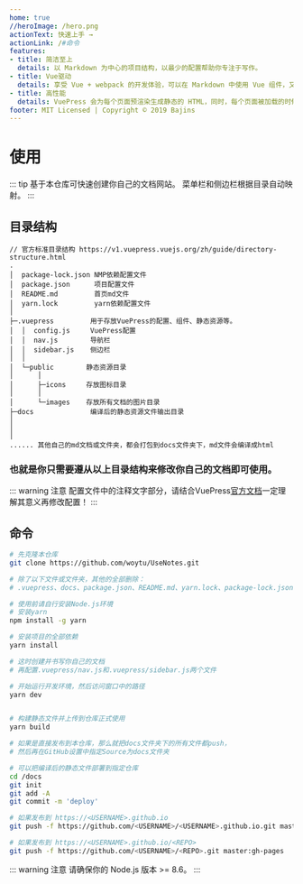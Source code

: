 ```yaml
---
home: true
//heroImage: /hero.png
actionText: 快速上手 →
actionLink: /#命令
features:
- title: 简洁至上
  details: 以 Markdown 为中心的项目结构，以最少的配置帮助你专注于写作。
- title: Vue驱动
  details: 享受 Vue + webpack 的开发体验，可以在 Markdown 中使用 Vue 组件，又可以使用 Vue 来开发自定义主题。
- title: 高性能
  details: VuePress 会为每个页面预渲染生成静态的 HTML，同时，每个页面被加载的时候，将作为 SPA 运行。
footer: MIT Licensed | Copyright © 2019 Bajins
---
```


# 使用

::: tip
基于本仓库可快速创建你自己的文档网站。
菜单栏和侧边栏根据目录自动映射。
:::

## 目录结构

```
// 官方标准目录结构 https://v1.vuepress.vuejs.org/zh/guide/directory-structure.html
.
│  package-lock.json NMP依赖配置文件
│  package.json      项目配置文件
│  README.md         首页md文件
│  yarn.lock         yarn依赖配置文件
│  
├─.vuepress         用于存放VuePress的配置、组件、静态资源等。
│  │  config.js     VuePress配置
│  │  nav.js        导航栏
│  │  sidebar.js    侧边栏
│  │  
│  └─public        静态资源目录
│      │  
│      ├─icons     存放图标目录
│      │      
│      └─images    存放所有文档的图片目录
├─docs              编译后的静态资源文件输出目录
│              
│
│
...... 其他自己的md文档或文件夹，都会打包到docs文件夹下，md文件会编译成html

```
### 也就是你只需要遵从以上目录结构来修改你自己的文档即可使用。
::: warning 注意
配置文件中的注释文字部分，请结合VuePress[官方文档](https://v1.vuepress.vuejs.org/zh/config/)一定理解其意义再修改配置！
:::

## 命令

``` bash
# 先克隆本仓库
git clone https://github.com/woytu/UseNotes.git

# 除了以下文件或文件夹，其他的全部删除：
# .vuepress、docs、package.json、README.md、yarn.lock、package-lock.json

# 使用前请自行安装Node.js环境
# 安装yarn
npm install -g yarn

# 安装项目的全部依赖
yarn install

# 这时创建并书写你自己的文档
# 再配置.vuepress/nav.js和.vuepress/sidebar.js两个文件

# 开始运行开发环境，然后访问窗口中的路径
yarn dev


# 构建静态文件并上传到仓库正式使用
yarn build

# 如果是直接发布到本仓库，那么就把docs文件夹下的所有文件都push，
# 然后再在GitHub设置中指定Source为docs文件夹

# 可以把编译后的静态文件部署到指定仓库
cd /docs
git init
git add -A
git commit -m 'deploy'

# 如果发布到 https://<USERNAME>.github.io
git push -f https://github.com/<USERNAME>/<USERNAME>.github.io.git master

# 如果发布到 https://<USERNAME>.github.io/<REPO>
git push -f https://github.com/<USERNAME>/<REPO>.git master:gh-pages
```

::: warning 注意
请确保你的 Node.js 版本 >= 8.6。
:::

